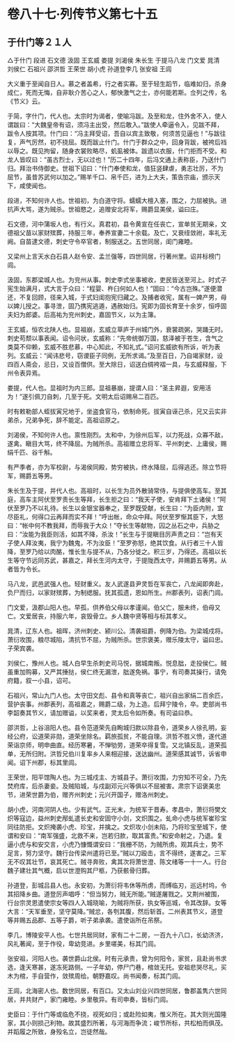 # 卷八十七·列传节义第七十五

## 于什门等２１人

△于什门 段进 石文德 汲固 王玄威 娄提 刘渴侯 朱长生 于提马八龙 门文爱 晁清 刘侯仁 石祖兴 邵洪哲 王荣世 胡小虎 孙道登李几 张安祖 王闾

大义重于至闻自日人。慕之者盖希，行之者实寡。至于轻生蹈节，临难如归，杀身成仁，死而无悔，自非耿介苦心之人，郁怏激气之士，亦何能若斯。佥列之传，名《节义》云。

于简，字什门，代人也。太宗时为谒者，使喻冯跋。及至和龙，住外舍不入，使人谓跋曰：“大魏皇帝有诏，须冯主出受，然后敢入。”跋使人牵逼令入，见跋不拜，跋令人按其项。什门曰：“冯主拜受诏，吾自以宾主致敬，何须苦见逼也！”与跋往复，声气厉然，初不挠屈。既而跋止什门。什门于群众之中，回身背跋，被袴后裆以辱之。既见拘留，随身衣裳败略尽，虮虱被体。跋遗以衣服，什门拒而不受。和龙人皆叹曰：“虽古烈士，无以过也！”历二十四年，后冯文通上表称臣，乃送什门归。拜治书侍御史。世祖下诏曰：“什门奉使和龙，值狂竖肆虐，勇志壮厉，不为屈节，虽昔苏武何以加之。”赐羊千口、帛千匹，进为上大夫，策告宗庙，颁示天下，咸使闻也。

段进，不知何许人也。世祖初，为白道守将。蠕蠕大檀入塞，围之，力屈被执。进抗声大骂，遂为贼杀。世祖愍之，追赠安北将军，赐爵显美侯，谥曰庄。

石文德，河中蒲坂人也，有行义。真君初，县令黄宣在任丧亡，宣单贫无期亲，文德祖父苗以家财殡葬，持服三年，奉养宣妻二十余载。及亡，又衰绖敛祔，率礼无阙。自苗逮文德，刺史守令卒官者，制服送之。五世同居，闺门雍睦。

又梁州上言天水白石县人赵令安、孟兰强等，四世同居，行著州里。诏并标榜门闾。

汲固，东郡梁城人也。为兖州从事。刺史李式坐事被收，吏民皆送至河上。时式子宪生始满月，式大言于众曰：“程婴、杵臼何如人也！”固曰：“今古岂殊。”遂便潜还，不复回顾，径来入城，于式妇闺抱宪归藏之。及捕者收宪，属有一婢产男，母以婢儿授之。事寻泄，固乃携宪逃遁，遇赦始归。宪即为固长育至十余岁，恒呼固夫妇为郎婆。后高祐为兖州刺史，嘉固节义，以为主簿。

王玄威，恒农北陕人也。显祖崩，玄威立草庐于州城门外，衰裳疏粥，哭踊无时。刺史苟颓以事表闻。诏令问状，玄威称：“先帝统御万国，慈泽被于苍生，含气之类莫不仰赖，玄威不胜悲慕，中心知此，不知礼式。”诏问玄威欲有所诉，听为表列。玄威云：“闻讳悲号，窃谡臣子同例，无所求谒。”及至百日，乃自竭家财，设四百人斋会，忌日，又设百僧供。至大除日，诏送白绸袴褶一具，与玄威释服，下州令表异焉。

娄提，代人也。显祖时为内三郎。显祖暴崩，提谓人曰：“圣主昇遐，安用活为！”遂引佩刀自刺，几至于死。文明太后诏赐帛二百匹。

时有敕勒部人蛭拔寅兄地于，坐盗食官马，依制命死。拔寅自诬己杀，兄又云实非弟杀，兄弟争死，辞不能定。高祖诏原之。

刘渴侯，不知何许人也。禀性刚烈。太和中，为徐州后军，以力死战，众寡不敌，遂禽。瞋目大骂，终不降屈。为贼所杀。高祖赠立忠将军、平州刺史、上庸侯，赐绢千匹、谷千斛。

有严季者，亦为军校尉，与渴侯同殿，势穷被执，终水降屈，后得逃还。除立节将军，赐爵五等男。

朱长生及于提，并代人也。高祖时，以长生为员外散骑常侍，与提俱使高车。至其庭，高车主阿伏至罗责长生等拜，长生拒之曰：“我天子使，安肯拜下土诸侯！”阿伏至罗乃不以礼待。长生以金银宝器奉之，至罗既受献，长生曰：“为臣内附，宜尽臣礼，何得口云再拜而实不拜！”呼出帐，命众中拜。阿伏至罗惭其臣下，大怒曰：“帐中何不教我拜，而辱我于大众！”夺长生等献物，囚之丛石之中，兵胁之曰：“汝能为我臣则活，如其不降，杀汝！”长生与于提瞋目厉声责之曰：“岂有天子使人拜汝夷，我宁为魏鬼，不为汝臣！”至罗弥怒，绝其饮食。从行者三十人皆降，至罗乃给以肉酪，惟长生与提不从，乃各分徙之。积三岁，乃得还。高祖以长生等守节远同苏武，甚嘉之，拜长生河内太守，于提陇西太守，并赐爵五等男。从者皆为令长。

马八龙，武邑武强人也。轻财重义。友人武遂县尹灵哲在军丧亡，八龙闻即奔赴，负尸而归，以家财殡葬，为制缌服。抚其孤遗，恩如所生。州郡表列，诏表门闾。

门文爱，汲郡山阳人也。早孤，供养伯父母以孝谨闻。伯父亡，服未终，伯母又亡。文爱居丧，持服六年，哀毁骨立。乡人魏中贤等相与标其孝义。

晁清，辽东人也。祖晖，济州刺史、颍川公。清袭祖爵，例降为伯。为梁城戍将。萧衍攻围，粮尽城陷，清抗节不屈，为贼所杀。世宗褒美，赠乐陵太守，谥曰忠。子荣宾袭。

刘侯仁，豫州人也。城人白早生杀刺史司马悦，据城南叛。悦息朏，走投侯仁。贼虽重加购募，又严其捶挞，侯仁终无漏泄，朏遂免祸。事宁，有司奏其操行，请免府籍，叙一小县，诏可。

石祖兴，常山九门人也。太守田文彪、县令和真等丧亡，祖兴自出家绢二百余匹，营护丧事。州郡表列，高祖嘉之，赐爵二级，为上造。后拜宁陵令，卒。吏部尚书李韶奏其节义，请加赠谥，以奖来者，灵太后令如所奏。有司谥曰恭。

邵洪哲，上谷沮阳人也。县令范道荣先自眴城归款以除县令，道荣乡人徐孔明，妄经公府，讼道荣非勋，道荣坐除名。羁旅孤贫，不能自理。洪哲不胜义愤，遂代道荣诣京师，明申曲直。经历寒暑，不惮劬劳，道荣卒得复雪。又北镇反乱，道荣孤单，无所归附。洪哲兄伯川复率乡人来相迎接，送达幽州。道荣感其诚节，诉省申闻。诏下州郡，标其里闾。

王荣世，阳平馆陶人也。为三城戍主、方城县子。萧衍攻围，力穷知不可全，乃先焚府库，后杀妻妾。及贼陷城，与戍副邓元兴等俱以不屈被害。肃宗下诏褒美忠节，进荣世爵为伯，赠齐州刺史；元兴开国子，赠洛州刺史。

胡小虎，河南河阴人也。少有武气。正光末，为统军于晋寿。孝昌中，萧衍将樊文炽等寇边，益州刺史邴虬遣长史和安固守小剑，文炽围之。虬命小虎与统军崔珍宝同往防拒。文炽掩袭小虎、珍宝，并擒之。文炽攻小剑未陷，乃将珍宝至城下，使谓和安曰：“南军强盛，北救不来，岂若归款，取其富贵。”和安命射之，乃退。复逼小虎与和安交言，小虎乃慷慨谓安曰：“我栅不防，为贼所虏。观其兵士，势不足言，努力坚守。魏行台传梁州遣将已至。”贼以刀殴击，言不得终，遂害之。三军无不叹其壮节，哀其死亡。贼寻奔败，禽其次将萧世澄、陈文绪等一十一人。行台魏子建壮其气概，启以世澄购其尸柩，乃获骸骨归葬。

孙道登，彭城吕县人也。永安初，为萧衍将韦休等所虏，而缚临刃，巡远村坞，令其招降乡曲。道登厉声唱呼：“但当努力，贼无所能。”贼遂屠戮之。又荆州被围，行台宗灵恩遣使宗女等四人入城晓喻，为贼将所获，执女等巡城，令其改辞。女等大言：“天军垂至，坚守莫降。”贼忿，各刳其腹，然后斩首。二州表其节义，道登等并赐五品郡、五等子爵，听子弟承袭。遣使诣所在吊祭。

李几，博陵安平人也。七世共居同财，家有二十二房，一百九十八口，长幼济济，风礼著闻，至于作役，卑幼竞进。乡里嗟美，标其门闾。

张安祖，河阳人也。袭世爵山北侯。时有元承贵，曾为何阳令，家贫，且赴尚书求选，逢天寒甚，遂冻死路侧。一子年幼，停尸门巷，棺敛无托。安祖悲哭尽礼，买木为棺，手自营作，敛殡周给。朝野嘉叹。尚书闻奏，标其门闾。

王闾，北海密人也。数世同居，有百口。又太山刘业兴四世同居，鲁郡盖隽六世同居，并共财产，家门雍睦。乡里敬异。有司申奏，皆标门闾。

史臣曰：于什门等或临危不挠，视死如归；或赴险如夷，惟义所在。其大则光国隆家，其小则损己利物。故其盛烈所著，与河海而争流；峻节所标，共松柏而俱茂。并蹈履之所致，身殁名立，岂徒然哉。
